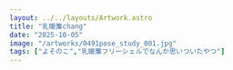 ```yaml
---
layout: ../../layouts/Artwork.astro
title: "乳暖簾chang"
date: "2025-10-05"
image: "/artworks/0491pose_study_001.jpg"
tags: ["よそのこ","乳暖簾フリーシェルでなんか思いついたやつ"]
---
```


